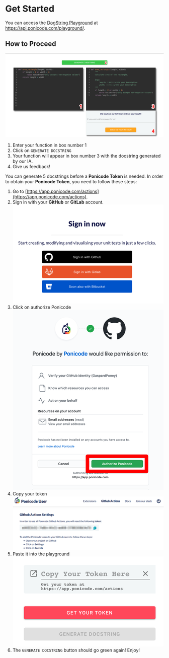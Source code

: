 # Get Started

You can access the [DogString Playground](https://api.ponicode.com/playground/) at https://api.ponicode.com/playground/.

## How to Proceed

![DogString Playground](images/dogstring_action_2.png)

1. Enter your function in box number 1
2. Click on `GENERATE DOCSTRING`
3. Your function will appear in box number 3 with the docstring generated by our IA.
4. Give us feedback!

You can generate 5 docstrings before a **Ponicode Token** is needed. In order to obtain your **Ponicode Token**, you need to follow these steps:
1. Go to [https://app.ponicode.com/actions](https://app.ponicode.com/actions).
2. Sign in with your **GitHub** or **GitLab** account.
![Sig in](images/dogstring_action_3.png)
3. Click on authorize Ponicode
![Authorize Ponicode](images/dogstring_action_4.png)
4. Copy your token
![Ponicode Token](images/dogstring_action_5.png)
5. Paste it into the playground
![Ponicode Token](images/dogstring_action_6.png)
1. The `GENERATE DOCSTRING` button should go green again! Enjoy!

